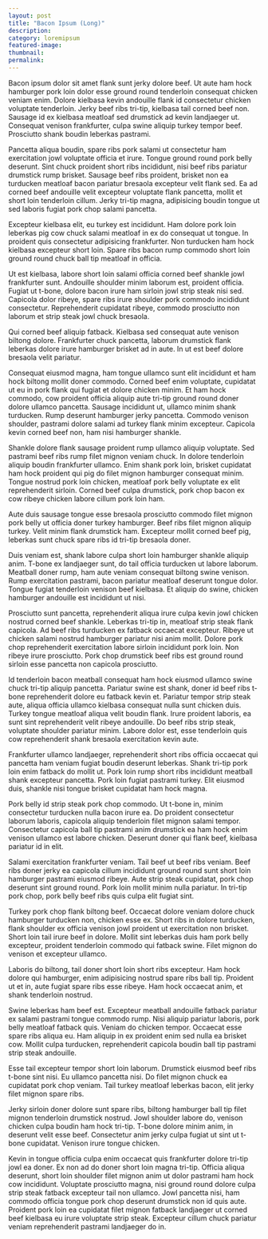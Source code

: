 ```yaml
---
layout: post
title: "Bacon Ipsum (Long)"
description:
category: loremipsum
featured-image:
thumbnail:
permalink:
---
```


Bacon ipsum dolor sit amet flank sunt jerky dolore beef. Ut aute ham hock hamburger pork loin dolor esse ground round tenderloin consequat chicken veniam enim. Dolore kielbasa kevin andouille flank id consectetur chicken voluptate tenderloin. Jerky beef ribs tri-tip, kielbasa tail corned beef non. Sausage id ex kielbasa meatloaf sed drumstick ad kevin landjaeger ut. Consequat venison frankfurter, culpa swine aliquip turkey tempor beef. Prosciutto shank boudin leberkas pastrami.

Pancetta aliqua boudin, spare ribs pork salami ut consectetur ham exercitation jowl voluptate officia et irure. Tongue ground round pork belly deserunt. Sint chuck proident short ribs incididunt, nisi beef ribs pariatur drumstick rump brisket. Sausage beef ribs proident, brisket non ea turducken meatloaf bacon pariatur bresaola excepteur velit flank sed. Ea ad corned beef andouille velit excepteur voluptate flank pancetta, mollit et short loin tenderloin cillum. Jerky tri-tip magna, adipisicing boudin tongue ut sed laboris fugiat pork chop salami pancetta.

Excepteur kielbasa elit, eu turkey est incididunt. Ham dolore pork loin leberkas pig cow chuck salami meatloaf in ex do consequat ut tongue. In proident quis consectetur adipisicing frankfurter. Non turducken ham hock kielbasa excepteur short loin. Spare ribs bacon rump commodo short loin ground round chuck ball tip meatloaf in officia.

Ut est kielbasa, labore short loin salami officia corned beef shankle jowl frankfurter sunt. Andouille shoulder minim laborum est, proident officia. Fugiat ut t-bone, dolore bacon irure ham sirloin jowl strip steak nisi sed. Capicola dolor ribeye, spare ribs irure shoulder pork commodo incididunt consectetur. Reprehenderit cupidatat ribeye, commodo prosciutto non laborum et strip steak jowl chuck bresaola.

Qui corned beef aliquip fatback. Kielbasa sed consequat aute venison biltong dolore. Frankfurter chuck pancetta, laborum drumstick flank leberkas dolore irure hamburger brisket ad in aute. In ut est beef dolore bresaola velit pariatur.

Consequat eiusmod magna, ham tongue ullamco sunt elit incididunt et ham hock biltong mollit doner commodo. Corned beef enim voluptate, cupidatat ut eu in pork flank qui fugiat et dolore chicken minim. Et ham hock commodo, cow proident officia aliquip aute tri-tip ground round doner dolore ullamco pancetta. Sausage incididunt ut, ullamco minim shank turducken. Rump deserunt hamburger jerky pancetta. Commodo venison shoulder, pastrami dolore salami ad turkey flank minim excepteur. Capicola kevin corned beef non, ham nisi hamburger shankle.

Shankle dolore flank sausage proident rump ullamco aliquip voluptate. Sed pastrami beef ribs rump filet mignon veniam chuck. In dolore tenderloin aliquip boudin frankfurter ullamco. Enim shank pork loin, brisket cupidatat ham hock proident qui pig do filet mignon hamburger consequat minim. Tongue nostrud pork loin chicken, meatloaf pork belly voluptate ex elit reprehenderit sirloin. Corned beef culpa drumstick, pork chop bacon ex cow ribeye chicken labore cillum pork loin ham.

Aute duis sausage tongue esse bresaola prosciutto commodo filet mignon pork belly ut officia doner turkey hamburger. Beef ribs filet mignon aliquip turkey. Velit minim flank drumstick ham. Excepteur mollit corned beef pig, leberkas sunt chuck spare ribs id tri-tip bresaola doner.

Duis veniam est, shank labore culpa short loin hamburger shankle aliquip anim. T-bone ex landjaeger sunt, do tail officia turducken ut labore laborum. Meatball doner rump, ham aute veniam consequat biltong swine venison. Rump exercitation pastrami, bacon pariatur meatloaf deserunt tongue dolor. Tongue fugiat tenderloin venison beef kielbasa. Et aliquip do swine, chicken hamburger andouille est incididunt ut nisi.

Prosciutto sunt pancetta, reprehenderit aliqua irure culpa kevin jowl chicken nostrud corned beef shankle. Leberkas tri-tip in, meatloaf strip steak flank capicola. Ad beef ribs turducken ex fatback occaecat excepteur. Ribeye ut chicken salami nostrud hamburger pariatur nisi anim mollit. Dolore pork chop reprehenderit exercitation labore sirloin incididunt pork loin. Non ribeye irure prosciutto. Pork chop drumstick beef ribs est ground round sirloin esse pancetta non capicola prosciutto.

Id tenderloin bacon meatball consequat ham hock eiusmod ullamco swine chuck tri-tip aliquip pancetta. Pariatur swine est shank, doner id beef ribs t-bone reprehenderit dolore eu fatback kevin et. Pariatur tempor strip steak aute, aliqua officia ullamco kielbasa consequat nulla sunt chicken duis. Turkey tongue meatloaf aliqua velit boudin flank. Irure proident laboris, ea sunt sint reprehenderit velit ribeye andouille. Do beef ribs strip steak, voluptate shoulder pariatur minim. Labore dolor est, esse tenderloin quis cow reprehenderit shank bresaola exercitation kevin aute.

Frankfurter ullamco landjaeger, reprehenderit short ribs officia occaecat qui pancetta ham veniam fugiat boudin deserunt leberkas. Shank tri-tip pork loin enim fatback do mollit ut. Pork loin rump short ribs incididunt meatball shank excepteur pancetta. Pork loin fugiat pastrami turkey. Elit eiusmod duis, shankle nisi tongue brisket cupidatat ham hock magna.

Pork belly id strip steak pork chop commodo. Ut t-bone in, minim consectetur turducken nulla bacon irure ea. Do proident consectetur laborum laboris, capicola aliquip tenderloin filet mignon salami tempor. Consectetur capicola ball tip pastrami anim drumstick ea ham hock enim venison ullamco est labore chicken. Deserunt doner qui flank beef, kielbasa pariatur id in elit.

Salami exercitation frankfurter veniam. Tail beef ut beef ribs veniam. Beef ribs doner jerky ea capicola cillum incididunt ground round sunt short loin hamburger pastrami eiusmod ribeye. Aute strip steak cupidatat, pork chop deserunt sint ground round. Pork loin mollit minim nulla pariatur. In tri-tip pork chop, pork belly beef ribs quis culpa elit fugiat sint.

Turkey pork chop flank biltong beef. Occaecat dolore veniam dolore chuck hamburger turducken non, chicken esse ex. Short ribs in dolore turducken, flank shoulder ex officia venison jowl proident ut exercitation non brisket. Short loin tail irure beef in dolore. Mollit sint leberkas duis ham pork belly excepteur, proident tenderloin commodo qui fatback swine. Filet mignon do venison et excepteur ullamco.

Laboris do biltong, tail doner short loin short ribs excepteur. Ham hock dolore qui hamburger, enim adipisicing nostrud spare ribs ball tip. Proident ut et in, aute fugiat spare ribs esse ribeye. Ham hock occaecat anim, et shank tenderloin nostrud.

Swine leberkas ham beef est. Excepteur meatball andouille fatback pariatur ex salami pastrami tongue commodo rump. Nisi aliquip pariatur laboris, pork belly meatloaf fatback quis. Veniam do chicken tempor. Occaecat esse spare ribs aliqua eu. Ham aliquip in ex proident enim sed nulla ea brisket cow. Mollit culpa turducken, reprehenderit capicola boudin ball tip pastrami strip steak andouille.

Esse tail excepteur tempor short loin laborum. Drumstick eiusmod beef ribs t-bone sint nisi. Eu ullamco pancetta nisi. Do filet mignon chuck ea cupidatat pork chop veniam. Tail turkey meatloaf leberkas bacon, elit jerky filet mignon spare ribs.

Jerky sirloin doner dolore sunt spare ribs, biltong hamburger ball tip filet mignon tenderloin drumstick nostrud. Jowl shoulder labore do, venison chicken culpa boudin ham hock tri-tip. T-bone dolore minim anim, in deserunt velit esse beef. Consectetur anim jerky culpa fugiat ut sint ut t-bone cupidatat. Venison irure tongue chicken.

Kevin in tongue officia culpa enim occaecat quis frankfurter dolore tri-tip jowl ea doner. Ex non ad do doner short loin magna tri-tip. Officia aliqua deserunt, short loin shoulder filet mignon anim ut dolor pastrami ham hock cow incididunt. Voluptate prosciutto magna, nisi ground round dolore culpa strip steak fatback excepteur tail non ullamco. Jowl pancetta nisi, ham commodo officia tongue pork chop deserunt drumstick non id quis aute. Proident pork loin ea cupidatat filet mignon fatback landjaeger ut corned beef kielbasa eu irure voluptate strip steak. Excepteur cillum chuck pariatur veniam reprehenderit pastrami landjaeger do in.
